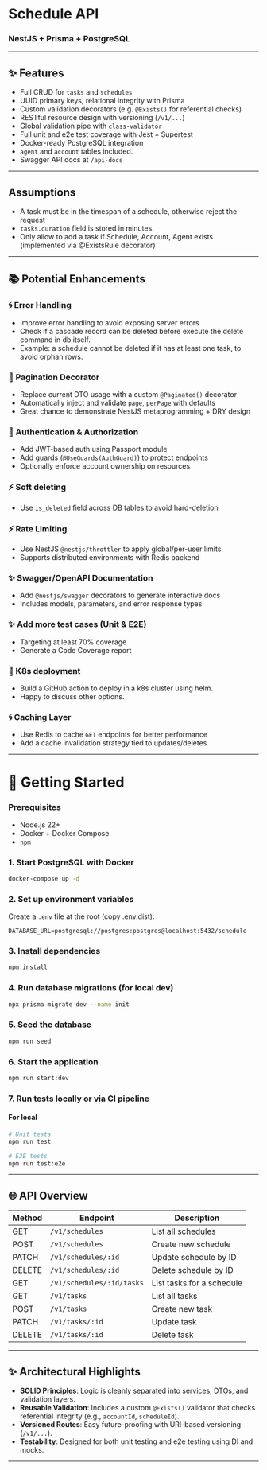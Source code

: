 # Schedule API 
### NestJS + Prisma + PostgreSQL

---

## ✨ Features

- Full CRUD for `tasks` and `schedules`
- UUID primary keys, relational integrity with Prisma
- Custom validation decorators (e.g. `@Exists()` for referential checks)
- RESTful resource design with versioning (`/v1/...`)
- Global validation pipe with `class-validator`
- Full unit and e2e test coverage with Jest + Supertest
- Docker-ready PostgreSQL integration
- `agent` and `account` tables included.
- Swagger API docs at `/api-docs`

---

## Assumptions
- A task must be in the timespan of a schedule, otherwise reject the request
- `tasks.duration` field is stored in minutes.
- Only allow to add a task if Schedule, Account, Agent exists (implemented via @ExistsRule decorator)

___

## 📚 Potential Enhancements

### 🌀 Error Handling
- Improve error handling to avoid exposing server errors
- Check if a cascade record can be deleted before execute the delete command in db itself.
- Example: a schedule cannot be deleted if it has at least one task, to avoid orphan rows.

### 🔢 Pagination Decorator

- Replace current DTO usage with a custom `@Paginated()` decorator
- Automatically inject and validate `page`, `perPage` with defaults
- Great chance to demonstrate NestJS metaprogramming + DRY design

### 🔐 Authentication & Authorization

- Add JWT-based auth using Passport module
- Add guards (`@UseGuards(AuthGuard)`) to protect endpoints
- Optionally enforce account ownership on resources

### ⚡ Soft deleting

- Use `is_deleted` field across DB tables to avoid hard-deletion

### ⚡ Rate Limiting

- Use NestJS `@nestjs/throttler` to apply global/per-user limits
- Supports distributed environments with Redis backend

### ✨ Swagger/OpenAPI Documentation

- Add `@nestjs/swagger` decorators to generate interactive docs
- Includes models, parameters, and error response types

### ✨ Add more test cases (Unit & E2E)
- Targeting at least 70% coverage
- Generate a Code Coverage report

### 🚀 K8s deployment
- Build a GitHub action to deploy in a k8s cluster using helm.
- Happy to discuss other options.

### 🌀 Caching Layer

- Use Redis to cache `GET` endpoints for better performance
- Add a cache invalidation strategy tied to updates/deletes

---


# 🚀 Getting Started

### Prerequisites

- Node.js 22+
- Docker + Docker Compose
- `npm`

### 1. Start PostgreSQL with Docker

```bash
docker-compose up -d
```

### 2. Set up environment variables

Create a `.env` file at the root (copy .env.dist):

```env
DATABASE_URL=postgresql://postgres:postgres@localhost:5432/schedule
```

### 3. Install dependencies

```bash
npm install
```

### 4. Run database migrations (for local dev)

```bash
npx prisma migrate dev --name init
```

### 5. Seed the database
```bash
npm run seed
```

### 6. Start the application

```bash
npm run start:dev
```

### 7. Run tests locally or via CI pipeline

#### For local
```bash
# Unit tests
npm run test

# E2E tests
npm run test:e2e
```

---

## 🌐 API Overview

| Method | Endpoint                  | Description               |
| ------ | ------------------------- | ------------------------- |
| GET    | `/v1/schedules`           | List all schedules        |
| POST   | `/v1/schedules`           | Create new schedule       |
| PATCH  | `/v1/schedules/:id`       | Update schedule by ID     |
| DELETE | `/v1/schedules/:id`       | Delete schedule by ID     |
| GET    | `/v1/schedules/:id/tasks` | List tasks for a schedule |
| GET    | `/v1/tasks`               | List all tasks            |
| POST   | `/v1/tasks`               | Create new task           |
| PATCH  | `/v1/tasks/:id`           | Update task               |
| DELETE | `/v1/tasks/:id`           | Delete task               |

---

## ✨ Architectural Highlights

- **SOLID Principles**: Logic is cleanly separated into services, DTOs, and validation layers.
- **Reusable Validation**: Includes a custom `@Exists()` validator that checks referential integrity (e.g., `accountId`, `scheduleId`).
- **Versioned Routes**: Easy future-proofing with URI-based versioning (`/v1/...`).
- **Testability**: Designed for both unit testing and e2e testing using DI and mocks.

---